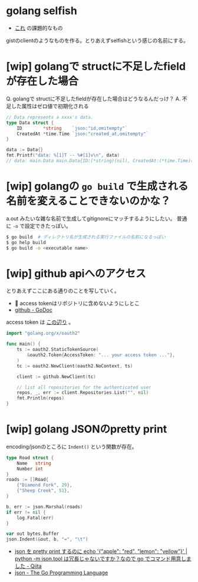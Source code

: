 # golang selfish

- [これ](https://gist.github.com/podhmo/3cd3c1cd8bb1392dafc2eedc07f3cf35) の課題的なもの

gistのclientのようなものを作る。とりあえずselfishという感じの名前にする。

# [wip] golangで structに不足したfieldが存在した場合

Q. golangで structに不足したfieldが存在した場合はどうなるんだっけ？
A. 不足した属性はゼロ値で初期化される

```go
// Data represents a xxxx's data.
type Data struct {
	ID        *string    `json:"id,omitempty"`
	CreatedAt *time.Time `json:"created_at,omitempty"`
}

data := Data{}
fmt.Printf("data: %[1]T -- %#[1]v\n", data)
// data: main.Data main.Data{ID:(*string)(nil), CreatedAt:(*time.Time)(nil)}
```

# [wip] golangの `go build` で生成される名前を変えることできないのかな？

a.out みたいな雑な名前で生成してgitignoreにマッチするようにしたい。
普通に `-o` で設定できたっぽい。

```bash
$ go build  # ディレクトリ名が生成される実行ファイルの名前になるっぽい
$ go help build
$ go build -o <executable name>
```

# [wip] github apiへのアクセス

とりあえずここにある通りのことを写していく。

- :notebook: access tokenはリポジトリに含めないようにしとこ
- [github - GoDoc](https://godoc.org/github.com/google/go-github/github)

access token は [この辺り](https://github.com/settings/tokens) 。

```go
import "golang.org/x/oauth2"

func main() {
	ts := oauth2.StaticTokenSource(
		&oauth2.Token{AccessToken: "... your access token ..."},
	)
	tc := oauth2.NewClient(oauth2.NoContext, ts)

	client := github.NewClient(tc)

	// list all repositories for the authenticated user
	repos, _, err := client.Repositories.List("", nil)
    fmt.Println(repos)
}
```

# [wip] golang JSONのpretty print

encoding/jsonのところに `Indent()` という関数が存在。

```go
type Road struct {
    Name   string
    Number int
}
roads := []Road{
    {"Diamond Fork", 29},
    {"Sheep Creek", 51},
}

b, err := json.Marshal(roads)
if err != nil {
    log.Fatal(err)
}

var out bytes.Buffer
json.Indent(&out, b, "=", "\t")
```

- [json を pretty print するのに echo '{"apple": "red", "lemon": "yellow"}' | python -m json.tool は冗長じゃないですか？なので go でコマンド用意しました - Qiita](http://qiita.com/ikawaha/items/8a01c5739401e26e8794)
- [json - The Go Programming Language](https://golang.org/pkg/encoding/json/#Indent)


